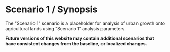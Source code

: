 # Scenario 1 / Synopsis 

The "Scenario 1" scenario is a placeholder for analysis of urban growth onto agricultural lands using
"Scenario 1" analysis parameters.

**Future versions of this website may contain additional scenarios that have consistent changes from the baseline,
or localized changes.**
